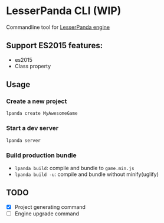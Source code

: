 # LesserPanda CLI (WIP)

Commandline tool for [LesserPanda engine](https://github.com/pixelpicosean/lesser-panda)

## Support ES2015 features:

- es2015
- Class property

## Usage

### Create a new project

`lpanda create MyAwesomeGame`

### Start a dev server

`lpanda server`

### Build production bundle

- `lpanda build`: compile and bundle to `game.min.js`
- `lpanda build -u`: compile and bundle without minify(uglify)

## TODO

- [x] Project generating command
- [ ] Engine upgrade command
